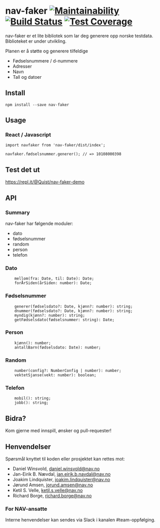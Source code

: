 # nav-faker [![Maintainability](https://api.codeclimate.com/v1/badges/e32a0e4aee01f71e08f6/maintainability)](https://codeclimate.com/github/navikt/nav-faker/maintainability) [![Build Status](https://travis-ci.org/navikt/nav-faker.svg?branch=master)](https://travis-ci.org/navikt/nav-faker) [![Test Coverage](https://api.codeclimate.com/v1/badges/e32a0e4aee01f71e08f6/test_coverage)](https://codeclimate.com/github/navikt/nav-faker/test_coverage)

nav-faker er et lite bibliotek som lar deg generere opp norske testdata. Biblioteket er under utvikling.

Planen er å støtte og generere tilfeldige

* Fødselsnummere / d-nummere
* Adresser
* Navn
* Tall og datoer

## Install

``` npm install --save nav-faker ```

## Usage

### React / Javascript

```
import navfaker from 'nav-faker/dist/index';

navfaker.fødselsnummer.generer(); // => 10108000398

```

## Test det ut

https://repl.it/@Quist/nav-faker-demo


## API

### Summary

nav-faker har følgende moduler:


* dato
* fødselsnummer
* random
* person
* telefon

### Dato

```
    mellom(fra: Date, til: Date): Date;
    forÅrSiden(årSiden: number): Date;
```

### Fødselsnummer

```
    generer(fødselsdato?: Date, kjønn?: number): string;
    dnummer(fødselsdato?: Date, kjønn?: number): string;
    myndig(kjønn?: number): string;
    getFødselsdato(fødselsnummer: string): Date;
```

### Person

```
    kjønn(): number;
    antallBarn(fødselsdato: Date): number;
```

### Random

```
    number(config?: NumberConfig | number): number;
    vektetSjanse(vekt: number): boolean;
```

### Telefon

```
    mobil(): string;
    jobb(): string;
```


## Bidra?

Kom gjerne med innspill, ønsker og pull-requester!


## Henvendelser

Spørsmål knyttet til koden eller prosjektet kan rettes mot:

* Daniel Winsvold, daniel.winsvold@nav.no
* Jan-Eirik B. Nævdal, jan.eirik.b.navdal@nav.no
* Joakim Lindquister, joakim.lindquister@nav.no
* Jørund Amsen, jorund.amsen@nav.no
* Ketil S. Velle, ketil.s.velle@nav.no
* Richard Borge, richard.borge@nav.no

### For NAV-ansatte

Interne henvendelser kan sendes via Slack i kanalen #team-oppfølging.
